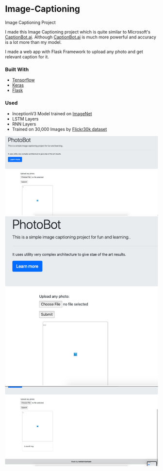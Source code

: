 # Image-Captioning
Image Captioning Project

I made this Image Captioning project which is quite similar to Microsoft's [CaptionBot.ai](http://captionbot.ai). Although [CaptionBot.ai](http://captionbot.ai) is much more powerful and accuracy is a lot more than my model.

I made a web app with Flask Framework to upload any photo and get relevant caption for it.

### Built With

* [Tensorflow](http://tensorflow.org) 
* [Keras](https://keras.io)
* [Flask](https://flask.palletsprojects.com)

### Used
* InceptionV3 Model trained on [ImageNet](http://www.image-net.org)
* LSTM Layers
* RNN Layers
* Trained on 30,000 Images by [Flickr30k dataset](https://www.kaggle.com/hsankesara/flickr-image-dataset)


![Screenshot](https://github.com/AshiishKarhade/Image-Captioning/blob/master/PhotoBot/sc1.png)
![Screenshot](https://github.com/AshiishKarhade/Image-Captioning/blob/master/PhotoBot/sc2.png)
![Screenshot](https://github.com/AshiishKarhade/Image-Captioning/blob/master/PhotoBot/sc3.png)
